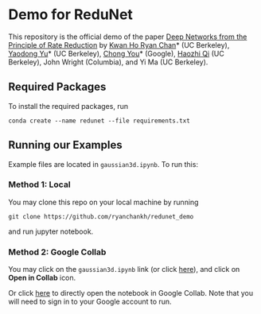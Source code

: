 # Demo for ReduNet
This repository is the official demo of the paper [Deep Networks from the Principle of Rate Reduction](https://arxiv.org/abs/2010.14765) by [Kwan Ho Ryan Chan](https://ryanchankh.github.io)* (UC Berkeley), [Yaodong Yu](https://yaodongyu.github.io/)* (UC Berkeley), [Chong You](https://sites.google.com/view/cyou)* (Google), [Haozhi Qi](https://haozhi.io/) (UC Berkeley), John Wright (Columbia), and Yi Ma (UC Berkeley). 


## Required Packages
To install the required packages, run 

```
conda create --name redunet --file requirements.txt
```

## Running our Examples
Example files are located in `gaussian3d.ipynb`. To run this:
### Method 1: Local
You may clone this repo on your local machine by running 

```
git clone https://github.com/ryanchankh/redunet_demo
```
and run jupyter notebook. 

### Method 2: Google Collab
You may click on the `gaussian3d.ipynb` link (or click [here](https://github.com/ryanchankh/redunet_demo/blob/master/gaussian3d.ipynb)), and click on **Open in Collab** icon. 

Or click [here](https://colab.research.google.com/github/ryanchankh/redunet_demo/blob/master/gaussian3d.ipynb) to directly open the notebook in Google Collab. Note that you will need to sign in to your Google account to run. 
